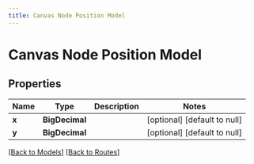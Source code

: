```yaml
---
title: Canvas Node Position Model
---
```


# Canvas Node Position Model
## Properties

| Name | Type | Description | Notes |
|------------ | ------------- | ------------- | -------------|
| **x** | **BigDecimal** |  | [optional] [default to null] |
| **y** | **BigDecimal** |  | [optional] [default to null] |

[[Back to Models]](../overview#models) [[Back to Routes]](../overview#routes)

